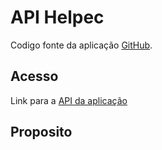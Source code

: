 # API Helpec

Codigo fonte da aplicação [GitHub](https://github.com/helpec/app-backend).

## Acesso

Link para a [API da aplicação](https://api.helpec.com.br/)

## Proposito